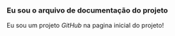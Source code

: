 ### Eu sou o arquivo de documentação do projeto


Eu sou um projeto *GitHub* na pagina inicial do projeto!
